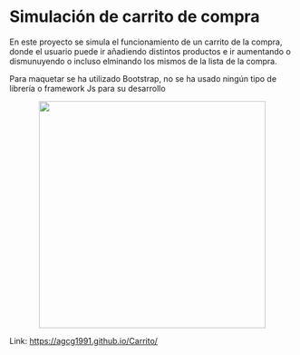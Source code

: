 # Simulación de carrito de compra
 En este proyecto se simula el funcionamiento de un carrito de la compra, donde el usuario puede ir añadiendo distintos productos e ir aumentando o dismunuyendo o incluso elminando los mismos de la lista de la compra.
 
 Para maquetar se ha utilizado Bootstrap, no se ha usado ningún tipo de librería o framework Js para su desarrollo
 
  <p align="center">
   <img height="400em" src="https://raw.githubusercontent.com/AGCG1991/AGCG1991.github.io/master/img/CarritoCompra.PNG" />

</p>


Link: https://agcg1991.github.io/Carrito/
